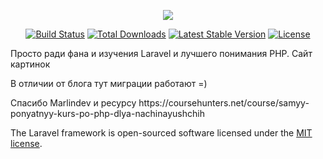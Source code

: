 <p align="center"><img src="https://laravel.com/assets/img/components/logo-laravel.svg"></p>

<p align="center">
<a href="https://travis-ci.org/laravel/framework"><img src="https://travis-ci.org/laravel/framework.svg" alt="Build Status"></a>
<a href="https://packagist.org/packages/laravel/framework"><img src="https://poser.pugx.org/laravel/framework/d/total.svg" alt="Total Downloads"></a>
<a href="https://packagist.org/packages/laravel/framework"><img src="https://poser.pugx.org/laravel/framework/v/stable.svg" alt="Latest Stable Version"></a>
<a href="https://packagist.org/packages/laravel/framework"><img src="https://poser.pugx.org/laravel/framework/license.svg" alt="License"></a>
</p>

<p>Просто ради фана и изучения Laravel и лучшего понимания PHP. Сайт картинок</p>
<p>В отличии от блога тут миграции работают =)</p>
<p>Спасибо Marlindev  и ресурсу https://coursehunters.net/course/samyy-ponyatnyy-kurs-po-php-dlya-nachinayushchih</p>

The Laravel framework is open-sourced software licensed under the [MIT license](https://opensource.org/licenses/MIT).
